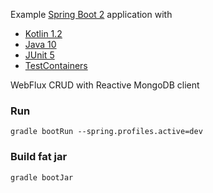 Example [Spring Boot 2](http://projects.spring.io/spring-boot) application with

* [Kotlin 1.2](https://kotlinlang.org)
* [Java 10](http://openjdk.java.net)
* [JUnit 5](http://junit.org/junit5)
* [TestContainers](https://www.testcontainers.org)

WebFlux CRUD with Reactive MongoDB client

### Run
```
gradle bootRun --spring.profiles.active=dev
```

### Build fat jar
```
gradle bootJar
```

